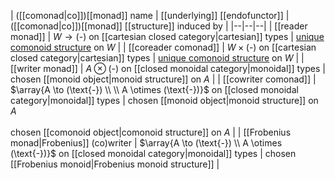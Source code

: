 
| ([[comonad|co]])[[monad]] name | [[underlying]] [[endofunctor]] | ([[comonad|co]])[[monad]] [[structure]] induced by |
|--|--|--|
| [[reader monad]] |  $W \to (\text{-})$ on [[cartesian closed category|cartesian]] types | [unique comonoid structure](comonoid#InACartesianMonoidalCategory) on $W$ |
| [[coreader comonad]] |  $W \times (\text{-})$ on [[cartesian closed category|cartesian]] types | [unique comonoid structure](comonoid#InACartesianMonoidalCategory) on $W$ |
| [[writer monad]] | $A \otimes (\text{-})$ on [[closed monoidal category|monoidal]] types | chosen [[monoid object|monoid structure]] on $A$ |
| [[cowriter comonad]] | $\array{A \to (\text{-}) \\ \\ A \otimes (\text{-})}$ on [[closed monoidal category|monoidal]] types | chosen [[monoid object|monoid structure]] on $A$ <br/><br/> chosen [[comonoid object|comonoid structure]] on $A$ |
| [[Frobenius monad|Frobenius]] (co)writer |  $\array{A \to (\text{-}) \\ A \otimes (\text{-})}$ on [[closed monoidal category|monoidal]] types | chosen [[Frobenius monoid|Frobenius monoid structure]] |  
